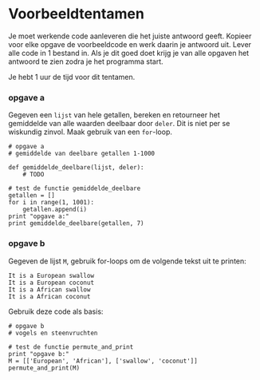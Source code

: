# Voorbeeldtentamen

Je moet werkende code aanleveren die het juiste antwoord geeft. Kopieer voor elke opgave de voorbeeldcode en werk daarin je antwoord uit. Lever alle code in 1 bestand in. Als je dit goed doet krijg je van alle opgaven het antwoord te zien zodra je het programma start.

Je hebt 1 uur de tijd voor dit tentamen.

### opgave a

Gegeven een `lijst` van hele getallen, bereken en retourneer het gemiddelde van alle waarden deelbaar door `deler`. Dit is niet per se wiskundig zinvol. Maak gebruik van een `for`-loop.

	# opgave a
	# gemiddelde van deelbare getallen 1-1000
	
	def gemiddelde_deelbare(lijst, deler):
		# TODO

	# test de functie gemiddelde_deelbare
	getallen = []
	for i in range(1, 1001):
		getallen.append(i)
	print "opgave a:"
	print gemiddelde_deelbare(getallen, 7)

### opgave b

Gegeven de lijst `M`, gebruik for-loops om de volgende tekst uit te printen:

	It is a European swallow
	It is a European coconut
	It is a African swallow
	It is a African coconut

Gebruik deze code als basis:

	# opgave b
	# vogels en steenvruchten

	# test de functie permute_and_print
	print "opgave b:"
	M = [['European', 'African'], ['swallow', 'coconut']]
	permute_and_print(M)



